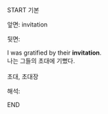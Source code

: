 START
기본

앞면:
invitation


뒷면:
<div>I was gratified by their <strong>invitation</strong>. </div><div><div>나는 그들의 초대에 기뻤다.<br><br>초대, 초대장</div></div>


해석:

END